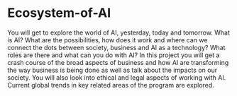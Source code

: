 # Ecosystem-of-AI
You will get to explore the world of AI, yesterday, today and tomorrow. What is AI? What are the possibilities, how does it work and where can we connect the dots between society, business and AI as a technology? What roles are there and what can you do with AI? In this project you will get a crash course of the broad aspects of business and how AI are transforming the way business is being done as well as talk about the impacts on our society. You will also look into ethical and legal aspects of working with AI. Current global trends in key related areas of the program are explored.
